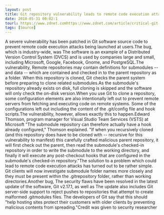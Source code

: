 ```yaml
---
layout: post
title: Git repository vulnerability leads to remote code execution attacks
date: 2018-05-31 00:02:1
tourl: https://www.zdnet.comhttps://www.zdnet.com/article/critical-git-repository-security-flaw-leads-to-remote-code-execution-attacks/
tags: [Source]
---
```

A severe vulnerability has been patched in Git software source code to prevent remote code execution attacks being launched at users.The bug, which is industry-wide, was The software is an example of a Distributed Version Control System (DVCS) and is used by companies large and small, including Microsoft, Google, Facebook, Gnome, and PostgreSQL.The vulnerability, Remote repositories may contain definitions for submodules -- and data -- which are contained and checked in to the parent repository as a folder. When this repository is cloned, Git checks the parent system before preparing to clone related submodules.As the submodule's repository already exists on disk, full cloning is skipped and the software will only check the on-disk version.When you use Git to clone a repository, some configuration elements are also intentionally left out to prevent remote servers from fetching and executing code on remote systems. Some of the configurations left out including the content of the .git/config file and hook scripts.The vulnerability, however, allows exactly this to happen.Edward Thomson, program manager for Visual Studio Team Services (VSTS) at Microsoft "The submodule repository can therefore actually have a hook already configured," Thomson explained. "If when you recursively cloned (and this repository does have to be cloned with -- recursive for this vulnerability to manifest) this carefully crafted malicious parent repository, it will first check out the parent, then read the submodule's checked-in repository in order to write the submodule to the working directory, and finally it will execute any post-checkout hooks that are configured in the submodule's checked-in repository."The solution to a problem which could lead to remote code execution attacks has turned out to be rather simple. Git clients will now investigate submodule folder names more closely and they must be present within the .gitrepository folder, rather than working directories.Another bug, The security flaws have been resolved in the latest update of the software, Git v2.17.1, as well as The update also includes Git server-side support to reject pushes to repositories that attempt to create malformed .gitmodules files. The developers of Git say that this should "help hosting sites protect their customers with older clients by preventing malicious contents from spreading."Credit was given to security researcher 